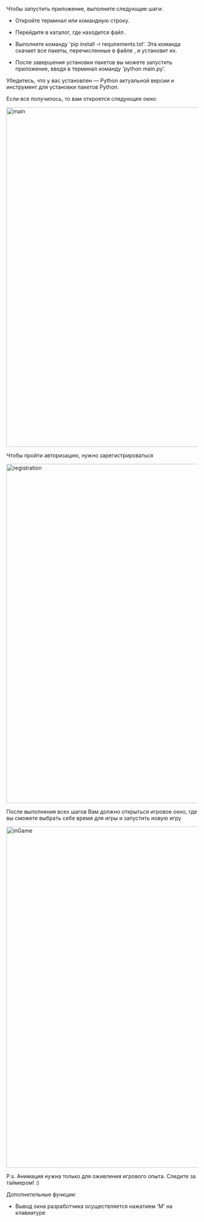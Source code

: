 Чтобы запустить приложение, выполните следующие шаги:

- Откройте терминал или командную строку.

- Перейдите в каталог, где находится файл .

- Выполните команду 'pip install -r requirements.txt'. Эта команда скачает все пакеты, перечисленные в файле , и установит их.

- После завершения установки пакетов вы можете запустить приложение, введя в терминал команду 'python main.py'.

Убедитесь, что у вас установлен  — Python актуальной версии и инструмент для установки пакетов Python.

Если все получилось, то вам откроется следующее окно:

<img width="894" alt="main" src="https://github.com/user-attachments/assets/d3a7c8b3-e039-4d5b-a2e9-93963eeeefd0" />

Чтобы пройти авторизацию, нужно зарегистрироваться
  
<img width="893" alt="registration" src="https://github.com/user-attachments/assets/91351ef1-56eb-454e-b7cc-57ef31f3b7cb" />

После выполнения всех шагов Вам должно открыться игровое окно, где вы сможете выбрать себе время для игры и запустить новую игру

<img width="898" alt="inGame" src="https://github.com/user-attachments/assets/9e9a6f29-c98c-4c9b-8314-9928b70ed0c4" />

P.s. Анимация нужна только для оживления игрового опыта. Следите за таймером! :)

Дополнительные функции:
- Вывод окна разработчика осуществляется нажатием 'M' на клавиатуре
